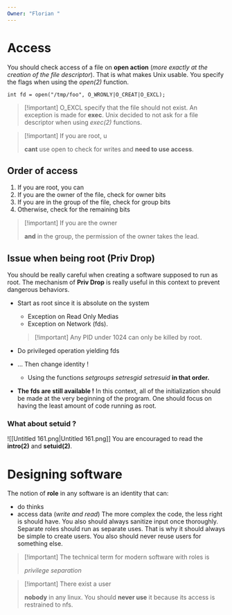 ```yaml
---
Owner: "Florian "
---
```

# Access
You should check access of a file on **open action** (_more exactly at the creation of the file descriptor_). That is what makes Unix usable. You specify the flags when using the _open(2)_ function.
```Shell
int fd = open("/tmp/foo", O_WRONLY|O_CREAT|O_EXCL);
```

> [!important] O_EXCL specify that the file should not exist.
An exception is made for **exec**. Unix decided to not ask for a file descriptor when using _exec(2)_ functions.

> [!important] If you are root, u
> 
> **cant** use open to check for writes and **need to use access**.
## Order of access
1. If you are root, you can
2. If you are the owner of the file, check for owner bits
3. If you are in the group of the file, check for group bits
4. Otherwise, check for the remaining bits

> [!important] If you are the owner
> 
> **and** in the group, the permission of the owner takes the lead.
## Issue when being root (Priv Drop)
You should be really careful when creating a software supposed to run as root.
The mechanism of **Priv Drop** is really useful in this context to prevent dangerous behaviors.
- Start as root since it is absolute on the system
    
    - Exception on Read Only Medias
    - Exception on Network (fds).
    
    > [!important] Any PID under 1024 can only be killed by root.
    
- Do privileged operation yielding fds
- … Then change identity !
    - Using the functions _setgroups setresgid setresuid_ **in that order.**
- **The fds are still available !**
In this context, all of the initialization should be made at the very beginning of the program. One should focus on having the least amount of code running as root.
### What about setuid ?
![[Untitled 161.png|Untitled 161.png]]
You are encouraged to read the **intro(2)** and **setuid(2)**.
# Designing software
The notion of **role** in any software is an identity that can:
- do thinks
- access data (_write and read_)
The more complex the code, the less right is should have.
You also should always sanitize input once thoroughly.
Separate roles should run as separate uses. That is why it should always be simple to create users. You also should never reuse users for something else.

> [!important] The technical term for modern software with roles is
> 
> _privilege separation_

> [!important] There exist a user
> 
> **nobody** in any linux. You should **never use** it because its access is restrained to nfs.